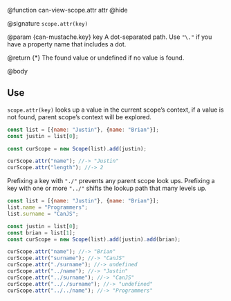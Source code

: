 @function can-view-scope.attr attr
@hide

@signature `scope.attr(key)`

@param {can-mustache.key} key A dot-separated path.  Use `"\."` if you have a
property name that includes a dot.

@return {*} The found value or undefined if no value is found.

@body

## Use

`scope.attr(key)` looks up a value in the current scope’s
context, if a value is not found, parent scope’s context
will be explored.

```js
const list = [{name: "Justin"}, {name: "Brian"}];
const justin = list[0];

const curScope = new Scope(list).add(justin);

curScope.attr("name"); //-> "Justin"
curScope.attr("length"); //-> 2
```

Prefixing a key with `"./"` prevents any parent scope look ups.
Prefixing a key with one or more `"../"` shifts the lookup path
that many levels up.

```js
const list = [{name: "Justin"}, {name: "Brian"}];
list.name = "Programmers";
list.surname = "CanJS";

const justin = list[0];
const brian = list[1];
const curScope = new Scope(list).add(justin).add(brian);

curScope.attr("name"); //-> "Brian"
curScope.attr("surname"); //-> "CanJS"
curScope.attr("./surname"); //-> undefined
curScope.attr("../name"); //-> "Justin"
curScope.attr("../surname"); //-> "CanJS"
curScope.attr(".././surname"); //-> "undefined"
curScope.attr("../../name"); //-> "Programmers"
```
